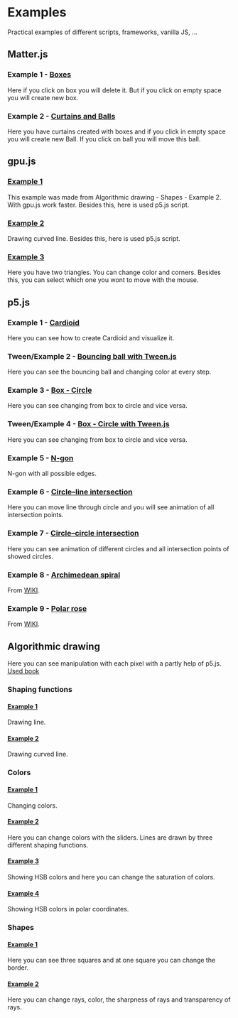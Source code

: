 # Examples
Practical examples of different scripts, frameworks, vanilla JS, ...


## Matter.js
### Example 1 - [Boxes](https://codepen.io/superJS132/pen/JVggoo)
Here if you click on box you will delete it. But if you click on empty space you will create new box.

### Example 2 - [Curtains and Balls](https://codepen.io/superJS132/pen/EJqqjq)
Here you have curtains created with boxes and if you click in empty space you will create new Ball. If you click on ball you will move this ball.

## gpu.js
### [Example 1](https://codepen.io/superJS132/pen/XwQYPd?editors=1010)
This example was made from Algorithmic drawing - Shapes - Example 2. With gpu.js work faster. Besides this, here is used p5.js script.

### [Example 2](https://codepen.io/superJS132/pen/RmOJdJ)
Drawing curved line. Besides this, here is used p5.js script.

### [Example 3](https://codepen.io/superJS132/pen/JqVZQy)
Here you have two triangles. You can change color and corners. Besides this, you can select which one you wont to move with the mouse.

## p5.js
### Example 1 - [Cardioid](https://codepen.io/superJS132/pen/vMooGg)
Here you can see how to create Cardioid and visualize it.

### Tween/Example 2 - [Bouncing ball with Tween.js](https://codepen.io/superJS132/pen/zXggoO)
Here you can see the bouncing ball and changing color at every step.

### Example 3 - [Box - Circle](https://codepen.io/superJS132/pen/LvwwZG)
Here you can see changing from box to circle and vice versa.

### Tween/Example 4 - [Box - Circle with Tween.js](https://codepen.io/superJS132/pen/YMmopm)
Here you can see changing from box to circle and vice versa.

### Example 5 - [N-gon](https://codepen.io/superJS132/pen/byNXPY)
N-gon with all possible edges.

### Example 6 - [Circle–line intersection](https://codepen.io/superJS132/pen/YbwwEB)
Here you can move line through circle and you will see animation of all intersection points.

### Example 7 - [Circle–circle intersection](https://codepen.io/superJS132/pen/vwLeNB)
Here you can see animation of different circles and all intersection points of showed circles. 

### Example 8 - [Archimedean spiral](https://codepen.io/superJS132/pen/vwGeZB)
From [WIKI](https://en.wikipedia.org/wiki/Polar_coordinate_system).

### Example 9 - [Polar rose](https://codepen.io/superJS132/pen/KLzXoy)
From [WIKI](https://en.wikipedia.org/wiki/Rose_(mathematics)).

## Algorithmic drawing
Here you can see manipulation with each pixel with a partly help of p5.js.
[Used book](https://thebookofshaders.com)

### Shaping functions
#### [Example 1](https://codepen.io/superJS132/pen/gJomxz)
Drawing line.

#### [Example 2](https://codepen.io/superJS132/pen/MdrmmJ)
Drawing curved line.

### Colors
#### [Example 1](https://codepen.io/superJS132/pen/zQezEm)
Changing colors.

#### [Example 2](https://codepen.io/superJS132/pen/KLJqQy)
Here you can change colors with the sliders. Lines are drawn by three different shaping functions. 

#### [Example 3](https://codepen.io/superJS132/pen/XwOgPy)
Showing HSB colors and here you can change the saturation of colors. 

#### [Example 4](https://codepen.io/superJS132/pen/OYdOVV)
Showing HSB colors in polar coordinates.

### Shapes
#### [Example 1](https://codepen.io/superJS132/pen/xNePyJ)
Here you can see three squares and at one square you can change the border.

#### [Example 2](https://codepen.io/superJS132/pen/pmBdqP)
Here you can change rays, color, the sharpness of rays and transparency of rays.
